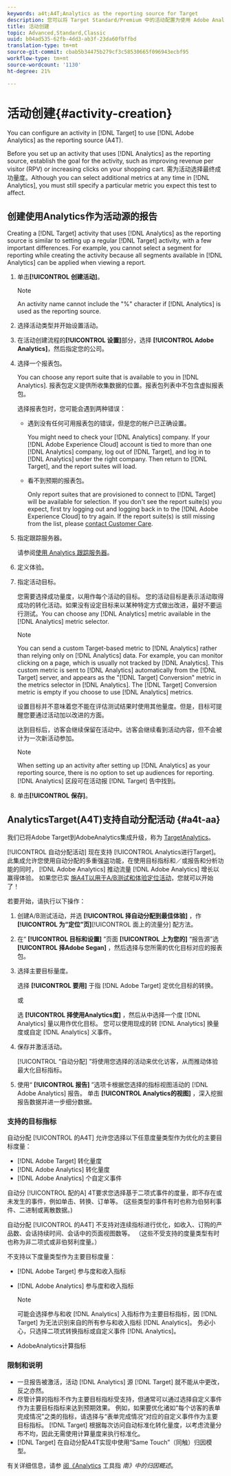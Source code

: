 ```yaml
---
keywords: a4t;A4T;Analytics as the reporting source for Target
description: 您可以将 Target Standard/Premium 中的活动配置为使用 Adobe Analytics 作为报表源 (A4T)。
title: 活动创建
topic: Advanced,Standard,Classic
uuid: b04ad535-62fb-4dd3-ab3f-23da60fbffbd
translation-type: tm+mt
source-git-commit: cbab5b34475b279cf3c58530665f096943ecbf95
workflow-type: tm+mt
source-wordcount: '1130'
ht-degree: 21%

---
```



# 活动创建{#activity-creation}

You can configure an activity in [!DNL Target] to use [!DNL Adobe Analytics] as the reporting source (A4T).

Before you set up an activity that uses [!DNL Analytics] as the reporting source, establish the goal for the activity, such as improving revenue per visitor (RPV) or increasing clicks on your shopping cart. 需为活动选择最终成功量度。Although you can select additional metrics at any time in [!DNL Analytics], you must still specify a particular metric you expect this test to affect.

## 创建使用Analytics作为活动源的报告

Creating a [!DNL Target] activity that uses [!DNL Analytics] as the reporting source is similar to setting up a regular [!DNL Target] activity, with a few important differences. For example, you cannot select a segment for reporting while creating the activity because all segments available in [!DNL Analytics] can be applied when viewing a report.

1. 单击&#x200B;**[!UICONTROL 创建活动]**。

   >[!NOTE]
   >
   >An activity name cannot include the &quot;%&quot; character if [!DNL Analytics] is used as the reporting source.

1. 选择活动类型并开始设置活动。
1. 在活动创建流程的&#x200B;**[!UICONTROL 设置]**&#x200B;部分，选择 **[!UICONTROL Adobe Analytics]**，然后指定您的公司。
1. 选择一个报表包。

   You can choose any report suite that is available to you in [!DNL Analytics]. 报表包定义提供所收集数据的位置。报表包列表中不包含虚拟报表包。

   选择报表包时，您可能会遇到两种错误：

   * 遇到没有任何可用报表包的错误，但是您的帐户已正确设置。

      You might need to check your [!DNL Analytics] company. If your [!DNL Adobe Experience Cloud] account is tied to more than one [!DNL Analytics] company, log out of [!DNL Target], and log in to [!DNL Analytics] under the right company. Then return to [!DNL Target], and the report suites will load.

   * 看不到预期的报表包。

      Only report suites that are provisioned to connect to [!DNL Target] will be available for selection. If you don&#39;t see the report suite(s) you expect, first try logging out and logging back in to the [!DNL Adobe Experience Cloud] to try again.
   If the report suite(s) is still missing from the list, please [contact Customer Care](../../cmp-resources-and-contact-information.md#reference_ACA3391A00EF467B87930A450050077C).

1. 指定跟踪服务器。

   请参阅[使用 Analytics 跟踪服务器](../../c-integrating-target-with-mac/a4t/analytics-tracking-server.md#task_72077BA7E93C4A65A715A18F32228823)。

1. 定义体验。
1. 指定活动目标。

   您需要选择成功量度，以用作每个活动的目标。 您的活动目标是表示活动取得成功的转化活动。如果没有设定目标来以某种特定方式做出改进，最好不要运行测试。You can choose any [!DNL Analytics] metric available in the [!DNL Analytics] metric selector.

   >[!NOTE]
   >
   >You can send a custom Target-based metric to [!DNL Analytics] rather than relying only on [!DNL Analytics] data. For example, you can monitor clicking on a page, which is usually not tracked by [!DNL Analytics]. This custom metric is sent to [!DNL Analytics] automatically from the [!DNL Target] server, and appears as the &quot;[!DNL Target] Conversion&quot; metric in the metrics selector in [!DNL Analytics]. The [!DNL Target] Conversion metric is empty if you choose to use [!DNL Analytics] metrics.

   设置目标并不意味着您不能在评估测试结果时使用其他量度。但是，目标可提醒您要通过活动加以改进的方面。

   达到目标后，访客会继续保留在活动中。访客会继续看到活动内容，但不会被计为一次新活动参加。

   >[!NOTE]
   >
   >When setting up an activity after setting up [!DNL Analytics] as your reporting source, there is no option to set up audiences for reporting. [!DNL Analytics] 区段可在活动报 [!DNL Target] 告中找到。

1. 单击&#x200B;**[!UICONTROL 保存]**。

## AnalyticsTarget(A4T)支持自动分配活动 {#a4t-aa}

我们已将Adobe Target到AdobeAnalytics集成升级，称为 [TargetAnalytics](/help/c-integrating-target-with-mac/a4t/a4t.md)。

[!UICONTROL 自动分配活动] 现在支持 [!UICONTROL Analytics进行Target]。 此集成允许您使用自动分配的多重强盗功能，在使用目标指标和／或报告和分析功能的同时， [!DNL Adobe Analytics] 推动流量 [!DNL Adobe Analytics] 增长以赢得体验。 如果您已实 [施A4T以用于A/B测试和体验定位活动](/help/c-integrating-target-with-mac/a4t/a4timplementation.md)，您就可以开始了！

若要开始，请执行以下操作：

1. 创建A/B测试活动，并选 **[!UICONTROL 择自动分配到最佳体验]** ，作 **[!UICONTROL 为“定位”页]**[!UICONTROL 面上的流量分] 配方法。
1. 在“ **[!UICONTROL 目标和设置]** ”页面 **[!UICONTROL 上为您的]** “报告源”选 **[!UICONTROL 择Adobe Segan]** ，然后选择与您所需的优化目标对应的报表包。
1. 选择主要目标量度。

   选择 **[!UICONTROL 要用]** 于指 [!DNL Adobe Target] 定优化目标的转换。

   或

   选 **[!UICONTROL 择使用Analytics度]** ，然后从中选择一个度 [!DNL Analytics] 量以用作优化目标。 您可以使用现成的转 [!DNL Analytics] 换量度或自定 [!DNL Analytics] 义事件。

1. 保存并激活活动。

   [!UICONTROL “自动分配] ”将使用您选择的活动来优化访客，从而推动体验最大化目标指标。

1. 使用“ **[!UICONTROL 报告]** ”选项卡根据您选择的指标视图活动的 [!DNL Adobe Analytics] 报告。 单击 **[!UICONTROL Analytics的视图]** ，深入挖掘报告数据并进一步细分数据。

### 支持的目标指标

自动分配 [!UICONTROL 的A4T] 允许您选择以下任意度量类型作为优化的主要目标度量：

* [!DNL Adobe Target] 转化量度
* [!DNL Adobe Analytics] 转化量度
* [!DNL Adobe Analytics] 个自定义事件

自动分 [!UICONTROL 配的A] 4T要求您选择基于二项式事件的度量，即不存在或未发生的事件，例如单击、转换、订单等。 (这些类型的事件有时也称为伯努利事件、二进制或离散数据。)

自动分配 [!UICONTROL 的A4T] 不支持对连续指标进行优化，如收入、订购的产品数、会话持续时间、会话中的页面视图数等。 （这些不受支持的度量类型有时也称为非二项式或非伯努利度量。）

不支持以下度量类型作为主要目标度量：

* [!DNL Adobe Target] 参与度和收入指标
* [!DNL Adobe Analytics] 参与度和收入指标

   >[!NOTE]
   >
   >可能会选择参与和收 [!DNL Analytics] 入指标作为主要目标指标，因 [!DNL Target] 为无法识别来自的所有参与和收入指标 [!DNL Analytics]。 务必小心，只选择二项式转换指标或自定义事件 [!DNL Analytics]。

* AdobeAnalytics计算指标

### 限制和说明

* 一旦报告被激活，活动 [!DNL Analytics] 源 [!DNL Target] 就不能从中更改，反之亦然。
* 尽管计算的指标不作为主要目标指标受支持，但通常可以通过选择自定义事件作为主要目标指标来达到预期效果。 例如，如果要优化诸如“每个访客的表单完成情况”之类的指标，请选择与“表单完成情况”对应的自定义事件作为主要目标指标。 [!DNL Target] 根据每次访问自动标准化转化量度，以考虑流量分布不均，因此无需使用计算量度来执行标准化。
* [!DNL Target] 在自动分配A4T实现中使用“Same Touch”（同触）归因模型。

有关详细信息，请参 [阅《Analytics](https://docs.adobe.com/content/help/en/analytics/analyze/analysis-workspace/panels/attribution/attribution.html) 工具指 *南》中的归因概述*。
